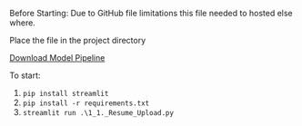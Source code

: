 Before Starting:
Due to GitHub file limitations this file needed to hosted else where.


Place the file in the project directory


[Download Model Pipeline](https://drive.google.com/file/d/1ZpaWH_6w_6EeaDc3B0wJshszD_kFM6My/view?usp=sharing)


To start:
1. `pip install streamlit` 
2. `pip install -r requirements.txt`
3. `streamlit run .\1_1._Resume_Upload.py`   